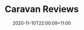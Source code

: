 ---
id: "1"
title: "Caravan Reviews"
slug: "review"
draft: "false"
date: "2020-11-10T22:00:09+11:00"
---